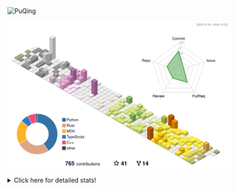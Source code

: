 ![PuQing](https://user-images.githubusercontent.com/27223114/171565019-9a56fae6-b08b-421f-99db-7e830da42371.png)

![](./profile-3d-contrib/profile-season-animate.svg)

<details>
<summary>Click here for detailed stats!</summary>

<!--START_SECTION:waka-->
![Lines of code](https://img.shields.io/badge/From%20Hello%20World%20I%27ve%20Written-1.6%20million%20lines%20of%20code-blue)

**🐱 My GitHub Data** 

> 📦 414.5 kB Used in GitHub's Storage 
 > 
> 🏆 745 Contributions in the Year 2024
 > 
> 🚫 Not Opted to Hire
 > 
> 📜 38 Public Repositories 
 > 
> 🔑 32 Private Repositories 
 > 
**I'm an Early 🐤** 

```text
🌞 Morning                637 commits         ██░░░░░░░░░░░░░░░░░░░░░░░   07.53 % 
🌆 Daytime                3697 commits        ███████████░░░░░░░░░░░░░░   43.68 % 
🌃 Evening                1958 commits        ██████░░░░░░░░░░░░░░░░░░░   23.14 % 
🌙 Night                  2171 commits        ██████░░░░░░░░░░░░░░░░░░░   25.65 % 
```


📊 **This Week I Spent My Time On** 

```text
💬 Programming Languages: 
C++                      8 hrs 44 mins       ██████░░░░░░░░░░░░░░░░░░░   24.25 % 
CLI                      6 hrs 46 mins       █████░░░░░░░░░░░░░░░░░░░░   18.77 % 
Rust                     5 hrs 29 mins       ████░░░░░░░░░░░░░░░░░░░░░   15.21 % 
Other                    4 hrs 36 mins       ███░░░░░░░░░░░░░░░░░░░░░░   12.79 % 
Music                    2 hrs 41 mins       ██░░░░░░░░░░░░░░░░░░░░░░░   07.46 % 

🔥 Editors: 
VS Code                  18 hrs 10 mins      █████████████░░░░░░░░░░░░   50.42 % 
Terminal                 6 hrs 46 mins       █████░░░░░░░░░░░░░░░░░░░░   18.77 % 
Telegram                 3 hrs 43 mins       ███░░░░░░░░░░░░░░░░░░░░░░   10.35 % 
NetEaseMusic             2 hrs 41 mins       ██░░░░░░░░░░░░░░░░░░░░░░░   07.46 % 
Obsidian                 1 hr 37 mins        █░░░░░░░░░░░░░░░░░░░░░░░░   04.51 % 

💻 Operating System: 
Mac                      17 hrs 59 mins      ████████████░░░░░░░░░░░░░   49.89 % 
WSL                      15 hrs 44 mins      ███████████░░░░░░░░░░░░░░   43.67 % 
Linux                    2 hrs 19 mins       ██░░░░░░░░░░░░░░░░░░░░░░░   06.44 % 
```


<!--END_SECTION:waka-->
</details>
